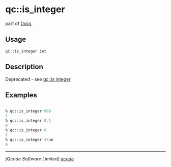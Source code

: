 qc::is_integer
==============

part of [Docs](../index.md)

Usage
-----
`qc::is_integer int`

Description
-----------
Deprecated - see [qc::is integer]

Examples
--------
```tcl

% qc::is_integer 999
1
% qc::is_integer 0.1
0
% qc::is_integer 0
1
% qc::is_integer true
0
```

----------------------------------
*[Qcode Software Limited] [qcode]*

[qcode]: http://www.qcode.co.uk "Qcode Software"
[qc::is integer]: is-integer.md